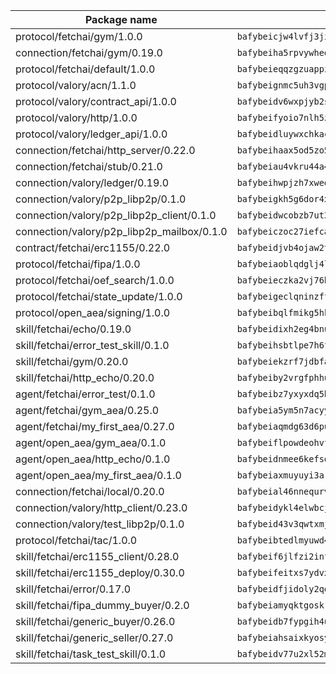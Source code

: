 | Package name                                                  | Package hash                                                  |
| ------------------------------------------------------------- | ------------------------------------------------------------- |
| protocol/fetchai/gym/1.0.0                                    | `bafybeicjw4lvfj3jimyoufqrd7xtvtpdj7ao7uzmaemxzhdlihvwtimhja` |
| connection/fetchai/gym/0.19.0                                 | `bafybeiha5rpvywheojcptmpxc5tf27xacnra2mw452zgvxd27ht4laeasm` |
| protocol/fetchai/default/1.0.0                                | `bafybeieqqzgzuappi2ped42upgzad5gt3mxiyjhojwibxm4o367ffsian4` |
| protocol/valory/acn/1.1.0                                     | `bafybeignmc5uh3vgpuckljcj2tgg7hdqyytkm6m5b6v6mxtazdcvubibva` |
| protocol/valory/contract_api/1.0.0                            | `bafybeidv6wxpjyb2sdyibnmmum45et4zcla6tl63bnol6ztyoqvpl4spmy` |
| protocol/valory/http/1.0.0                                    | `bafybeifyoio7nlh5zzyn5yz7krkou56l22to3cwg7gw5v5o3vxwklibhty` |
| protocol/valory/ledger_api/1.0.0                              | `bafybeidluywxchkacc7cz65nktqjg3y2vzzp43sw5hdhnvvonozogrmfie` |
| connection/fetchai/http_server/0.22.0                         | `bafybeihaax5od5zo5jk2l62hv4jwuwtxloh5mijozudpsjombqc4ncmi6i` |
| connection/fetchai/stub/0.21.0                                | `bafybeiau4vkru44a4gwujp47vjg7kglxcf456dhmcuhi4lsdx2m2ykmv2a` |
| connection/valory/ledger/0.19.0                               | `bafybeihwpjzh7xweqastb6zqukdashaaedtgr3biq7tn3aysrchgd4o57q` |
| connection/valory/p2p_libp2p/0.1.0                            | `bafybeigkh5g6dor4xctkrtp3dxncpzk4w4ttscazsckvvli7brvdsp3q7m` |
| connection/valory/p2p_libp2p_client/0.1.0                     | `bafybeidwcobzb7ut3efegoedad7jfckvt2n6prcmd4g7xnkm6hp6aafrva` |
| connection/valory/p2p_libp2p_mailbox/0.1.0                    | `bafybeiczoc27iefca3l5fc66e3bpxqu4ntgf5s4qpncbjsrdy4pf7cazlq` |
| contract/fetchai/erc1155/0.22.0                               | `bafybeidjvb4ojaw2trxu4rlxq3blppfherkldwz4x5spnpvef5n34jvmmm` |
| protocol/fetchai/fipa/1.0.0                                   | `bafybeiaoblqdglj4ln4otpmmsrimtxpdxqkzuhttsyabn7gi2rvzcx4pbm` |
| protocol/fetchai/oef_search/1.0.0                             | `bafybeieczka2vj76huafg3s5lwyyzvql36onzrhznfgknoo6trmpjwxfka` |
| protocol/fetchai/state_update/1.0.0                           | `bafybeigeclqninzffzpnedmffvzwemm5fgukme65mjpa7n6ym6zsg3jdru` |
| protocol/open_aea/signing/1.0.0                               | `bafybeibqlfmikg5hk4phzak6gqzhpkt6akckx7xppbp53mvwt6r73h7tk4` |
| skill/fetchai/echo/0.19.0                                     | `bafybeidixh2eg4bnuvmdbwwhe2m5zq6e2tc6mfn5rwvzh6eqp6v7vxyopi` |
| skill/fetchai/error_test_skill/0.1.0                          | `bafybeihsbtlpe7h6fsvoxban5rilkmwviwkokul5cqym6atoolirontiyu` |
| skill/fetchai/gym/0.20.0                                      | `bafybeiekzrf7jdbfaucr4cowu3qwfrf646j3tfn5rgsfunsp4stcrjghgi` |
| skill/fetchai/http_echo/0.20.0                                | `bafybeiby2vrgfphhuvthg3kybki4mx5a5mkrpwg4mhdaa3igsr6smuvaoa` |
| agent/fetchai/error_test/0.1.0                                | `bafybeibz7yxyxdq5b7kaanecqj5tmorrm6s6gqtvvm3i6jmnh5q43krsea` |
| agent/fetchai/gym_aea/0.25.0                                  | `bafybeia5ym5n7acyynmmty2ohpl6ug3od6hogidjm7c5novvfq2dnesv6u` |
| agent/fetchai/my_first_aea/0.27.0                             | `bafybeiaqmdg63d6puewdredmpo6zm2vp7q2rewyflf2r6bbqge6oqiqxde` |
| agent/open_aea/gym_aea/0.1.0                                  | `bafybeiflpowdeohvfm7aii4un4nn366wehaefg2abq35trdz356dtw752y` |
| agent/open_aea/http_echo/0.1.0                                | `bafybeidnmee6kefsq2nef6gsrg4qmhuky5dfstbg7mi6ophdzedoxbi7au` |
| agent/open_aea/my_first_aea/0.1.0                             | `bafybeiaxmuyuyi3artliclevp2akaccuptu63ioxzp43qa66s74brhz74m` |
| connection/fetchai/local/0.20.0                               | `bafybeial46nnequrvt2qgjp436lyuviszk6gey3vdc4rojvzx7o7z62pkq` |
| connection/valory/http_client/0.23.0                          | `bafybeidykl4elwbcjkqn32wt5h4h7tlpeqovrcq3c5bcplt6nhpznhgczi` |
| connection/valory/test_libp2p/0.1.0                           | `bafybeid43v3qwtxmjtqvtqgtyjqbylilby6ou45nxjasvyl2bxzcqv5thi` |
| protocol/fetchai/tac/1.0.0                                    | `bafybeibtedlmyuwd4qcqjk4mpj64x5ery6uwdjxnh2egt6ambbj232uxe4` |
| skill/fetchai/erc1155_client/0.28.0                           | `bafybeif6jlfzi2infntpoicftll75ornzjrjbzdlwus4blx3oafq2da7my` |
| skill/fetchai/erc1155_deploy/0.30.0                           | `bafybeifeitxs7ydvxu5ddxta4j5tsjisa4er5n4ha65xccntongkndnjia` |
| skill/fetchai/error/0.17.0                                    | `bafybeidfjidoly2qqjhp7b7oajuvshkrno5lp2wpsx7iokofenbhtbgn3m` |
| skill/fetchai/fipa_dummy_buyer/0.2.0                          | `bafybeiamyqktgoskrwwwcpe45sxnnm4yuwgfbxd72oaahorgkiwrg7gaim` |
| skill/fetchai/generic_buyer/0.26.0                            | `bafybeidb7fypgih4uq76w3hvag7uj5r4tzdzg4byvrq2li2ueeabczck7m` |
| skill/fetchai/generic_seller/0.27.0                           | `bafybeiahsaixkyosy3jhtylbkptu3mzpbhvp364epamouqqctzupatg3xu` |
| skill/fetchai/task_test_skill/0.1.0                           | `bafybeidv77u2xl52mnxakwvh7fuh46aiwfpteyof4eaptfd4agoi6cdble` |

